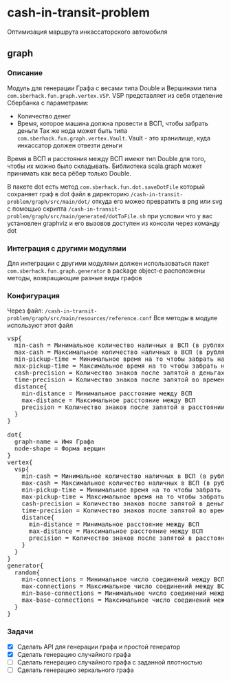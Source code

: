 # cash-in-transit-problem
Оптимизация маршрута инкассаторского автомобиля

## graph

### Описание

Модуль для генерации Графа с весами типа Double и Вершинами типа 
```com.sberhack.fun.graph.vertex.VSP```. VSP представляет из себя отделение Сбербанка с параметрами:
- Количество денег
- Время, которое машина должна провести в ВСП, чтобы забрать деньги 
Так же нода может быть типа ```com.sberhack.fun.graph.vertex.Vault```. Vault - это хранилище,
 куда инкассатор должен отвезти деньги

Время в ВСП и расстояния между ВСП имеют тип Double для того, чтобы их можно было складывать.
Библиотека scala.graph может принимать как веса рёбер только Double.

В пакете dot есть метод ```com.sberhack.fun.dot.saveDotFile``` который сохраняет граф
в dot файл в директорию
```/сash-in-transit-problem/graph/src/main/dot/``` откуда его можео превратить в png или svg 
с помощью скрипта ```/cash-in-transit-problem/graph/src/main/generated/dotToFile.sh```
при условии что у вас установлен graphviz и его вызовов доступен из консоли через команду dot 

### Интеграция с другими модулями

Для интеграции с другими модулями должен использоваться пакет
```com.sberhack.fun.graph.generator``` 
в package object-е расположены методы, возвращающие разные виды графов

### Конфигурация
Через файл:
```/сash-in-transit-problem/graph/src/main/resources/reference.conf```
Все методы в модуле используют этот файл 

<pre>
vsp{
  min-cash = Минимальное количество наличных в ВСП (в рублях)
  max-cash = Максимальное количество наличных в ВСП (в рублях)
  min-pickup-time = Минимальное время на то чтобы забрать наличные из ВСП (в секундах)
  max-pickup-time = Максимальное время на то чтобы забрать наличные из ВСП (в секундах)
  cash-precision = Количество знаков после запятой в деньгах 
  time-precision = Количество знаков после запятой во времени
  distance{
    min-distance = Минимальное расстояние между ВСП 
    max-distance = Максимальное расстояние между ВСП
    precision = Количество знаков после запятой в расстоянии
  }
}

dot{
  graph-name = Имя Графа
  node-shape = Форма верщин
}
vertex{
  vsp{
    min-cash = Минимальное количество наличных в ВСП (в рублях)
    max-cash = Максимальное количество наличных в ВСП (в рублях)
    min-pickup-time = Минимальное время на то чтобы забрать наличные из ВСП (в секундах)
    max-pickup-time = Максимальное время на то чтобы забрать наличные из ВСП (в секундах)
    cash-precision = Количество знаков после запятой в деньгах 
    time-precision = Количество знаков после запятой во времени
    distance{
      min-distance = Минимальное расстояние между ВСП 
      max-distance = Максимальное расстояние между ВСП
      precision = Количество знаков после запятой в расстоянии
    }
  }
}
generator{
  random{
    min-connections = Минимальное число соединений между ВСП
    max-connections = Максимальное число соединений между ВСП
    min-base-connections = Минимальное число соединений между ВСП и хранилищем
    max-base-connections = Максимальное число соединений между ВСП и хранилищем
  }
}
</pre>

### Задачи
- [x] Сделать API для генерации графа и простой генератор
- [x] Сделать генерацию случайного графа
- [ ] Сделать генерацию случайного графа с заданной плотностью
- [ ] Сделать генерацию зеркального графа
